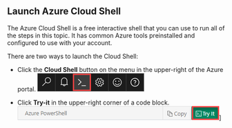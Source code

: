 
## Launch Azure Cloud Shell

The Azure Cloud Shell is a free interactive shell that you can use to run all of the steps in this topic. It has common Azure tools preinstalled and configured to use with your account. 

There are two ways to launch the Cloud Shell:

- Click the **Cloud Shell** button on the menu in the upper-right of the Azure portal.
	[![Cloud Shell in the portal](./media/cloud-shell-try-it/cloud-shell-menu.png)](https://portal.azure.com)

- Click **Try-it** in the upper-right corner of a code block.
	![Cloud Shell in this topic](./media/cloud-shell-powershell/cloud-shell-powershell-try-it.png)]









